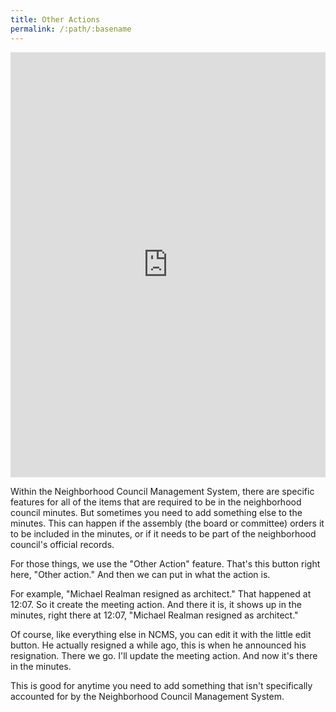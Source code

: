 ```yaml
---
title: Other Actions
permalink: /:path/:basename
---
```


<div style="position: relative; padding-bottom: 135%; height: 0;"><iframe src="https://www.loom.com/embed/1c0a3659c94142ddb1194717612f122c" frameborder="0" webkitallowfullscreen mozallowfullscreen allowfullscreen style="position: absolute; top: 0; left: 0; width: 100%; height: 100%;"></iframe></div>

Within the Neighborhood Council Management System, there are specific features for all of the items that are required to be in the neighborhood council minutes. But sometimes you need to add something else to the minutes. This can happen if the assembly (the board or committee) orders it to be included in the minutes, or if it needs to be part of the neighborhood council's official records.

For those things, we use the "Other Action" feature. That's this button right here, "Other action." And then we can put in what the action is.

For example, "Michael Realman resigned as architect." That happened at 12:07. So it create the meeting action. And there it is, it shows up in the minutes, right there at 12:07, "Michael Realman resigned as architect."

Of course, like everything else in NCMS, you can edit it with the little edit button. He actually resigned a while ago, this is when he announced his resignation. There we go. I'll update the meeting action. And now it's there in the minutes.

This is good for anytime you need to add something that isn't specifically accounted for by the Neighborhood Council Management System.
